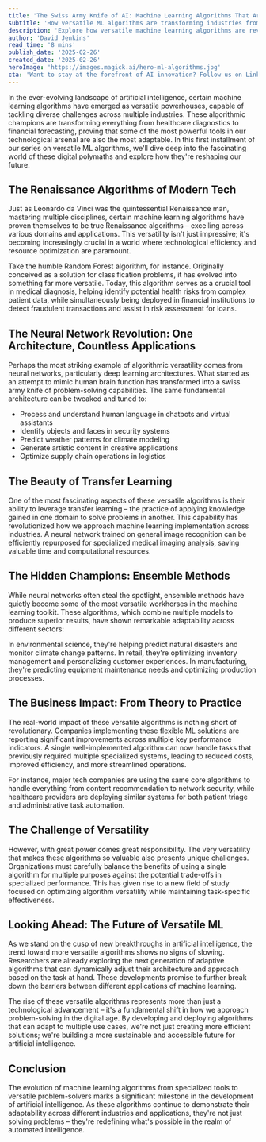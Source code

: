 ```yaml
---
title: 'The Swiss Army Knife of AI: Machine Learning Algorithms That Are Reshaping Multiple Industries'
subtitle: 'How versatile ML algorithms are transforming industries from healthcare to finance'
description: 'Explore how versatile machine learning algorithms are revolutionizing multiple industries, from healthcare diagnostics to financial forecasting. Learn about the power of transfer learning, ensemble methods, and neural networks that are reshaping the future of AI applications across diverse sectors.'
author: 'David Jenkins'
read_time: '8 mins'
publish_date: '2025-02-26'
created_date: '2025-02-26'
heroImage: 'https://images.magick.ai/hero-ml-algorithms.jpg'
cta: 'Want to stay at the forefront of AI innovation? Follow us on LinkedIn for daily insights into the latest developments in machine learning and artificial intelligence.'
---
```


In the ever-evolving landscape of artificial intelligence, certain machine learning algorithms have emerged as versatile powerhouses, capable of tackling diverse challenges across multiple industries. These algorithmic champions are transforming everything from healthcare diagnostics to financial forecasting, proving that some of the most powerful tools in our technological arsenal are also the most adaptable. In this first installment of our series on versatile ML algorithms, we'll dive deep into the fascinating world of these digital polymaths and explore how they're reshaping our future.

## The Renaissance Algorithms of Modern Tech

Just as Leonardo da Vinci was the quintessential Renaissance man, mastering multiple disciplines, certain machine learning algorithms have proven themselves to be true Renaissance algorithms – excelling across various domains and applications. This versatility isn't just impressive; it's becoming increasingly crucial in a world where technological efficiency and resource optimization are paramount.

Take the humble Random Forest algorithm, for instance. Originally conceived as a solution for classification problems, it has evolved into something far more versatile. Today, this algorithm serves as a crucial tool in medical diagnosis, helping identify potential health risks from complex patient data, while simultaneously being deployed in financial institutions to detect fraudulent transactions and assist in risk assessment for loans.

## The Neural Network Revolution: One Architecture, Countless Applications

Perhaps the most striking example of algorithmic versatility comes from neural networks, particularly deep learning architectures. What started as an attempt to mimic human brain function has transformed into a swiss army knife of problem-solving capabilities. The same fundamental architecture can be tweaked and tuned to:

- Process and understand human language in chatbots and virtual assistants
- Identify objects and faces in security systems
- Predict weather patterns for climate modeling
- Generate artistic content in creative applications
- Optimize supply chain operations in logistics

## The Beauty of Transfer Learning

One of the most fascinating aspects of these versatile algorithms is their ability to leverage transfer learning – the practice of applying knowledge gained in one domain to solve problems in another. This capability has revolutionized how we approach machine learning implementation across industries. A neural network trained on general image recognition can be efficiently repurposed for specialized medical imaging analysis, saving valuable time and computational resources.

## The Hidden Champions: Ensemble Methods

While neural networks often steal the spotlight, ensemble methods have quietly become some of the most versatile workhorses in the machine learning toolkit. These algorithms, which combine multiple models to produce superior results, have shown remarkable adaptability across different sectors:

In environmental science, they're helping predict natural disasters and monitor climate change patterns. In retail, they're optimizing inventory management and personalizing customer experiences. In manufacturing, they're predicting equipment maintenance needs and optimizing production processes.

## The Business Impact: From Theory to Practice

The real-world impact of these versatile algorithms is nothing short of revolutionary. Companies implementing these flexible ML solutions are reporting significant improvements across multiple key performance indicators. A single well-implemented algorithm can now handle tasks that previously required multiple specialized systems, leading to reduced costs, improved efficiency, and more streamlined operations.

For instance, major tech companies are using the same core algorithms to handle everything from content recommendation to network security, while healthcare providers are deploying similar systems for both patient triage and administrative task automation.

## The Challenge of Versatility

However, with great power comes great responsibility. The very versatility that makes these algorithms so valuable also presents unique challenges. Organizations must carefully balance the benefits of using a single algorithm for multiple purposes against the potential trade-offs in specialized performance. This has given rise to a new field of study focused on optimizing algorithm versatility while maintaining task-specific effectiveness.

## Looking Ahead: The Future of Versatile ML

As we stand on the cusp of new breakthroughs in artificial intelligence, the trend toward more versatile algorithms shows no signs of slowing. Researchers are already exploring the next generation of adaptive algorithms that can dynamically adjust their architecture and approach based on the task at hand. These developments promise to further break down the barriers between different applications of machine learning.

The rise of these versatile algorithms represents more than just a technological advancement – it's a fundamental shift in how we approach problem-solving in the digital age. By developing and deploying algorithms that can adapt to multiple use cases, we're not just creating more efficient solutions; we're building a more sustainable and accessible future for artificial intelligence.

## Conclusion

The evolution of machine learning algorithms from specialized tools to versatile problem-solvers marks a significant milestone in the development of artificial intelligence. As these algorithms continue to demonstrate their adaptability across different industries and applications, they're not just solving problems – they're redefining what's possible in the realm of automated intelligence.